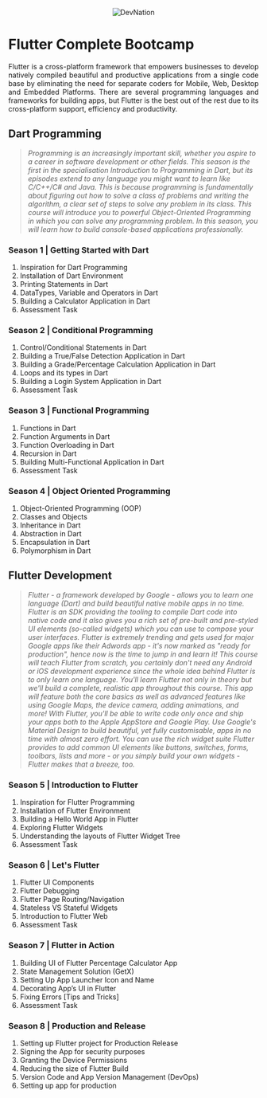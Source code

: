 <p align="center">
<img src="https://usama.dev/DevNation/DevNationLogo.png" alt="DevNation">
<h1>Flutter Complete Bootcamp</h1>
<p style="text-align: justify">
Flutter is a cross-platform framework that empowers businesses to develop natively compiled beautiful and productive applications from a single code base by eliminating the need for separate coders for Mobile, Web, Desktop and Embedded Platforms. There are several programming languages and frameworks for building apps, but Flutter is the best out of the rest due to its cross-platform support, efficiency and productivity.
</p>
</p>

## Dart Programming
> _Programming is an increasingly important skill, whether you aspire to a career in software development or other fields. This season is the first in the specialisation Introduction to Programming in Dart, but its episodes extend to any language you might want to learn like C/C++/C# and Java. This is because programming is fundamentally about figuring out how to solve a class of problems and writing the algorithm, a clear set of steps to solve any problem in its class. This course will introduce you to powerful Object-Oriented Programming in which you can solve any programming problem. In this season, you will learn how to build console-based applications professionally._
### Season 1 | Getting Started with Dart
1. Inspiration for Dart Programming
2. Installation of Dart Environment
3. Printing Statements in Dart
4. DataTypes, Variable and Operators in Dart
5. Building a Calculator Application in Dart
6. Assessment Task

### Season 2 | Conditional Programming
1. Control/Conditional Statements in Dart
2. Building a True/False Detection Application in Dart
3. Building a Grade/Percentage Calculation Application in Dart
4. Loops and its types in Dart
5. Building a Login System Application in Dart
6. Assessment Task

### Season 3 | Functional Programming
1. Functions in Dart
2. Function Arguments in Dart
3. Function Overloading in Dart
4. Recursion in Dart
5. Building Multi-Functional Application in Dart
6. Assessment Task

### Season 4 | Object Oriented Programming
1. Object-Oriented Programming (OOP)
2. Classes and Objects
3. Inheritance in Dart
4. Abstraction in Dart
5. Encapsulation in Dart
6. Polymorphism in Dart

## Flutter Development
> _Flutter - a framework developed by Google - allows you to learn one language (Dart) and build beautiful native mobile apps in no time. Flutter is an SDK providing the tooling to compile Dart code into native code and it also gives you a rich set of pre-built and pre-styled UI elements (so-called widgets) which you can use to compose your user interfaces. Flutter is extremely trending and gets used for major Google apps like their Adwords app - it's now marked as "ready for production", hence now is the time to jump in and learn it! This course will teach Flutter from scratch, you certainly don't need any Android or iOS development experience since the whole idea behind Flutter is to only learn one language. You'll learn Flutter not only in theory but we'll build a complete, realistic app throughout this course. This app will feature both the core basics as well as advanced features like using Google Maps, the device camera, adding animations, and more! With Flutter, you'll be able to write code only once and ship your apps both to the Apple AppStore and Google Play. Use Google's Material Design to build beautiful, yet fully customisable, apps in no time with almost zero effort. You can use the rich widget suite Flutter provides to add common UI elements like buttons, switches, forms, toolbars, lists and more - or you simply build your own widgets - Flutter makes that a breeze, too._

### Season 5 | Introduction to Flutter
1. Inspiration for Flutter Programming
2. Installation of Flutter Environment
3. Building a Hello World App in Flutter
4. Exploring Flutter Widgets
5. Understanding the layouts of Flutter Widget Tree
6. Assessment Task

### Season 6 | Let's Flutter
1. Flutter UI Components
2. Flutter Debugging
3. Flutter Page Routing/Navigation
4. Stateless VS Stateful Widgets
5. Introduction to Flutter Web
6. Assessment Task

### Season 7 | Flutter in Action
1. Building UI of Flutter Percentage Calculator App
2. State Management Solution (GetX)
3. Setting Up App Launcher Icon and Name
4. Decorating App’s UI in Flutter
5. Fixing Errors [Tips and Tricks]
6. Assessment Task

### Season 8 | Production and Release
1. Setting up Flutter project for Production Release
2. Signing the App for security purposes
3. Granting the Device Permissions
4. Reducing the size of Flutter Build
5. Version Code and App Version Management (DevOps)
6. Setting up app for production